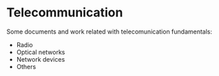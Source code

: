 # Telecommunication 

Some documents and work related with telecomunication fundamentals:

- Radio
- Optical networks
- Network devices 
- Others



